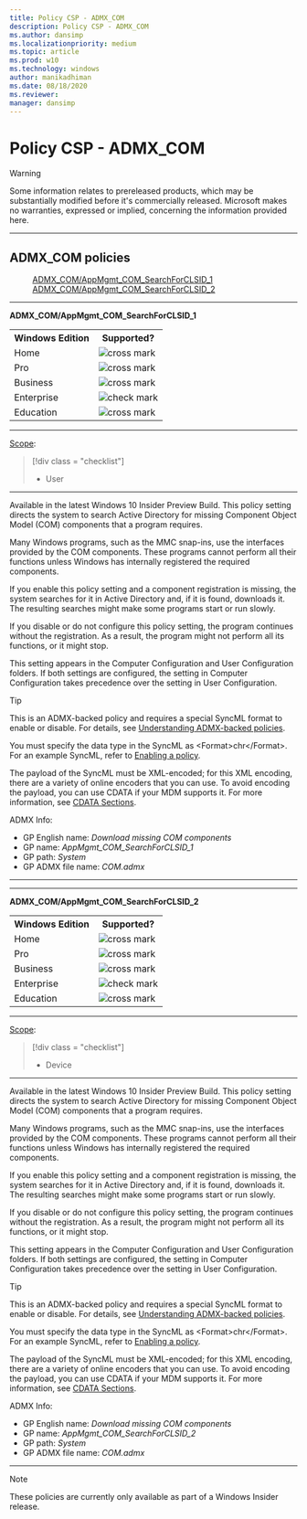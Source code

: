 ```yaml
---
title: Policy CSP - ADMX_COM
description: Policy CSP - ADMX_COM
ms.author: dansimp
ms.localizationpriority: medium
ms.topic: article
ms.prod: w10
ms.technology: windows
author: manikadhiman
ms.date: 08/18/2020
ms.reviewer: 
manager: dansimp
---
```


# Policy CSP - ADMX_COM

> [!WARNING]
> Some information relates to prereleased products, which may be substantially modified before it's commercially released. Microsoft makes no warranties, expressed or implied, concerning the information provided here.

<hr/>

<!--Policies-->
## ADMX_COM policies  

<dl>
  <dd>
    <a href="#admx-com-appmgmt-com-searchforclsid-1">ADMX_COM/AppMgmt_COM_SearchForCLSID_1</a>
  </dd>
  <dd>
    <a href="#admx-com-appmgmt-com-searchforclsid-2">ADMX_COM/AppMgmt_COM_SearchForCLSID_2</a>
  </dd>
</dl>


<hr/>

<!--Policy-->
<a href="" id="admx-com-appmgmt-com-searchforclsid-1"></a>**ADMX_COM/AppMgmt_COM_SearchForCLSID_1**  

<!--SupportedSKUs-->
<table>
<tr>
    <th>Windows Edition</th>
    <th>Supported?</th>
</tr>
<tr>
    <td>Home</td>
    <td><img src="images/crossmark.png" alt="cross mark" /></td>
</tr>
<tr>
    <td>Pro</td>
    <td><img src="images/crossmark.png" alt="cross mark" /></td>
</tr>
<tr>
    <td>Business</td>
    <td><img src="images/crossmark.png" alt="cross mark" /></td>
</tr>
<tr>
    <td>Enterprise</td>
    <td><img src="images/checkmark.png" alt="check mark" /></td>
</tr>
<tr>
    <td>Education</td>
    <td><img src="images/crossmark.png" alt="cross mark" /></td>
</tr>
</table>

<!--/SupportedSKUs-->
<hr/>

<!--Scope-->
[Scope](./policy-configuration-service-provider.md#policy-scope):

> [!div class = "checklist"]
> * User

<hr/>

<!--/Scope-->
<!--Description-->
Available in the latest Windows 10 Insider Preview Build. This policy setting directs the system to search Active Directory for missing Component Object Model (COM) components that a program requires.

Many Windows programs, such as the MMC snap-ins, use the interfaces provided by the COM components. These programs cannot perform all their functions unless Windows has internally registered the required components.

If you enable this policy setting and a component registration is missing, the system searches for it in Active Directory and, if it is found, downloads it. The resulting searches might make some programs start or run slowly.

If you disable or do not configure this policy setting, the program continues without the registration. As a result, the program might not perform all its functions, or it might stop.

This setting appears in the Computer Configuration and User Configuration folders. If both settings are configured, the setting in Computer Configuration takes precedence over the setting in User Configuration.

<!--/Description-->
> [!TIP]
> This is an ADMX-backed policy and requires a special SyncML format to enable or disable.  For details, see [Understanding ADMX-backed policies](./understanding-admx-backed-policies.md).
> 
> You must specify the data type in the SyncML as &lt;Format&gt;chr&lt;/Format&gt;. For an example SyncML, refer to [Enabling a policy](./understanding-admx-backed-policies.md#enabling-a-policy).
> 
> The payload of the SyncML must be XML-encoded; for this XML encoding, there are a variety of online encoders that you can use. To avoid encoding the payload, you can use CDATA if your MDM supports it.  For more information, see [CDATA Sections](http://www.w3.org/TR/REC-xml/#sec-cdata-sect).

<!--ADMXBacked-->
ADMX Info:  
-   GP English name: *Download missing COM components*
-   GP name: *AppMgmt_COM_SearchForCLSID_1*
-   GP path: *System*
-   GP ADMX file name: *COM.admx*

<!--/ADMXBacked-->
<!--/Policy-->
<hr/>

<hr/>

<!--Policy-->
<a href="" id="admx-com-appmgmt-com-searchforclsid-2"></a>**ADMX_COM/AppMgmt_COM_SearchForCLSID_2**  

<!--SupportedSKUs-->
<table>
<tr>
    <th>Windows Edition</th>
    <th>Supported?</th>
</tr>
<tr>
    <td>Home</td>
    <td><img src="images/crossmark.png" alt="cross mark" /></td>
</tr>
<tr>
    <td>Pro</td>
    <td><img src="images/crossmark.png" alt="cross mark" /></td>
</tr>
<tr>
    <td>Business</td>
    <td><img src="images/crossmark.png" alt="cross mark" /></td>
</tr>
<tr>
    <td>Enterprise</td>
    <td><img src="images/checkmark.png" alt="check mark" /></td>
</tr>
<tr>
    <td>Education</td>
    <td><img src="images/crossmark.png" alt="cross mark" /></td>
</tr>
</table>

<!--/SupportedSKUs-->
<hr/>

<!--Scope-->
[Scope](./policy-configuration-service-provider.md#policy-scope):

> [!div class = "checklist"]
> * Device

<hr/>

<!--/Scope-->
<!--Description-->
Available in the latest Windows 10 Insider Preview Build. This policy setting directs the system to search Active Directory for missing Component Object Model (COM) components that a program requires.

Many Windows programs, such as the MMC snap-ins, use the interfaces provided by the COM components. These programs cannot perform all their functions unless Windows has internally registered the required components.

If you enable this policy setting and a component registration is missing, the system searches for it in Active Directory and, if it is found, downloads it. The resulting searches might make some programs start or run slowly.

If you disable or do not configure this policy setting, the program continues without the registration. As a result, the program might not perform all its functions, or it might stop.

This setting appears in the Computer Configuration and User Configuration folders. If both settings are configured, the setting in Computer Configuration takes precedence over the setting in User Configuration.

<!--/Description-->
> [!TIP]
> This is an ADMX-backed policy and requires a special SyncML format to enable or disable.  For details, see [Understanding ADMX-backed policies](./understanding-admx-backed-policies.md).
> 
> You must specify the data type in the SyncML as &lt;Format&gt;chr&lt;/Format&gt;. For an example SyncML, refer to [Enabling a policy](./understanding-admx-backed-policies.md#enabling-a-policy).
> 
> The payload of the SyncML must be XML-encoded; for this XML encoding, there are a variety of online encoders that you can use. To avoid encoding the payload, you can use CDATA if your MDM supports it.  For more information, see [CDATA Sections](http://www.w3.org/TR/REC-xml/#sec-cdata-sect).

<!--ADMXBacked-->
ADMX Info:  
-   GP English name: *Download missing COM components*
-   GP name: *AppMgmt_COM_SearchForCLSID_2*
-   GP path: *System*
-   GP ADMX file name: *COM.admx*

<!--/ADMXBacked-->
<!--/Policy-->
<hr/>

> [!NOTE]
> These policies are currently only available as part of a Windows Insider release.
<!--/Policies-->

